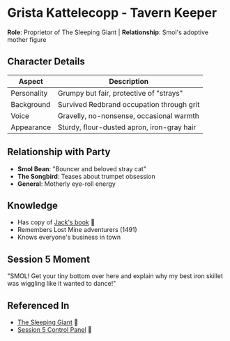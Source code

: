 # Grista Kattelecopp - Tavern Keeper
**Role**: Proprietor of The Sleeping Giant | **Relationship**: Smol's adoptive mother figure

## Character Details
| Aspect | Description |
|--------|------------|
| Personality | Grumpy but fair, protective of "strays" |
| Background | Survived Redbrand occupation through grit |
| Voice | Gravelly, no-nonsense, occasional warmth |
| Appearance | Sturdy, flour-dusted apron, iron-gray hair |

## Relationship with Party
- **Smol Bean**: "Bouncer and beloved stray cat"
- **The Songbird**: Teases about trumpet obsession
- **General**: Motherly eye-roll energy

## Knowledge
- Has copy of [Jack's book](../../../GoblinResearch.md) 📍
- Remembers Lost Mine adventurers (1491)
- Knows everyone's business in town

## Session 5 Moment
"SMOL! Get your tiny bottom over here and explain why my 
best iron skillet was wiggling like it wanted to dance!"

## Referenced In
- [The Sleeping Giant](../../locations/phandalin/the-sleeping-giant.md) 📍
- [Session 5 Control Panel](../../../../notes/session-5/00-INDEX.md) 📍